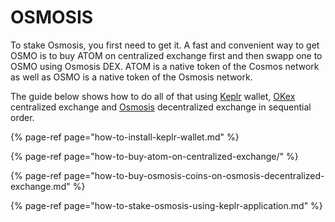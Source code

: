 # OSMOSIS

To stake Osmosis, you first need to get it. A fast and convenient way to get OSMO is to buy ATOM on centralized exchange first and then swapp one to OSMO using Osmosis DEX. ATOM is a native token of the Cosmos network as well as OSMO is a native token of the Osmosis network.

The guide below shows how to do all of that using [Keplr](https://www.keplr.app/) wallet, [OKex](https://www.okex.com/join/2995542) centralized exchange and [Osmosis](https://osmosis.zone/) decentralized exchange in sequential order.

{% page-ref page="how-to-install-keplr-wallet.md" %}

{% page-ref page="how-to-buy-atom-on-centralized-exchange/" %}

{% page-ref page="how-to-buy-osmosis-coins-on-osmosis-decentralized-exchange.md" %}

{% page-ref page="how-to-stake-osmosis-using-keplr-application.md" %}



